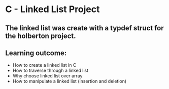 # C - Linked List Project

## The linked list was create with a typdef struct for the holberton project.

## Learning outcome:
- How to create a linked list in C
- How to traverse through a linked list
- Why choose linked list over array
- How to manipulate a linked list (insertion and deletion)

